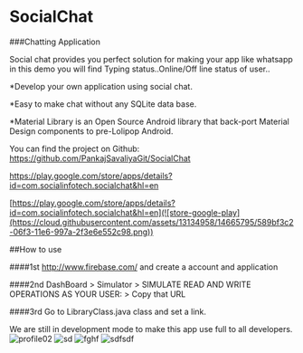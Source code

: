 # SocialChat
###Chatting Application

Social chat provides you perfect solution for making your app like whatsapp in this demo you will find Typing status..Online/Off line status of user..

*Develop your own application using social chat.

*Easy to make chat without any SQLite data base.

*Material Library is an Open Source Android library that back-port Material Design components to pre-Lolipop Android.


You can find the project on Github:
https://github.com/PankajSavaliyaGit/SocialChat

https://play.google.com/store/apps/details?id=com.socialinfotech.socialchat&hl=en

[https://play.google.com/store/apps/details?id=com.socialinfotech.socialchat&hl=en](![store-google-play](https://cloud.githubusercontent.com/assets/13134958/14665795/589bf3c2-06f3-11e6-997a-2f3e6e552c98.png))

##How to use

####1st
http://www.firebase.com/ and create a account and application

####2nd
DashBoard > Simulator > SIMULATE READ AND WRITE OPERATIONS AS YOUR USER: > Copy that URL

####3rd
Go to LibraryClass.java class and set a link.

We are still in development mode  to make this app use full to all developers.
![profile02](https://cloud.githubusercontent.com/assets/13134958/14628086/426e81ea-0618-11e6-847f-2d61b799dce5.png)
![sd](https://cloud.githubusercontent.com/assets/13134958/14628090/4cbd2656-0618-11e6-97b9-0c01d761d70d.png)
![fghf](https://cloud.githubusercontent.com/assets/13134958/14628091/4d41b6e6-0618-11e6-91f9-e8fdd4fb1561.png)
![sdfsdf](https://cloud.githubusercontent.com/assets/13134958/14628093/5157b64a-0618-11e6-8815-3287025e56e4.png)

